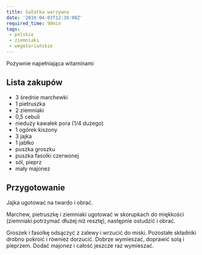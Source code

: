 ```yaml
---
title: Sałatka warzywna
date: '2019-04-03T12:38:00Z'
required_time: 90min
tags:
 - polskie
 - ziemniaki
 - wegetariańskie
---
```


Pożywnie napełniająca witaminami

<!---- splitter ---->

## Lista zakupów
- 3 średnie marchewki
- 1 pietruszka
- 2 ziemniaki
- 0,5 cebuli
- nieduży kawałek pora (1/4 dużego)
- 1 ogórek kiszony
- 3 jajka
- 1 jabłko
- puszka groszku
- puszka fasolki czerwonej
- sól, pieprz
- mały majonez

<!---- splitter ---->

## Przygotowanie

Jajka ugotować na twardo i obrać.

Marchew, pietruszkę i ziemniaki ugotować w skorupkach do miękkości (ziemniaki potrzymać dłużej niż resztę), następnie ostudzić i obrać.

Groszek i fasolkę odsączyć z zalewy i wrzucić do miski.
Pozostałe składniki drobno pokroić i również dorzucić.
Dobrze wymieszać, doprawić solą i pieprzem. Dodać majonez i całość jeszcze raz wymieszać.

